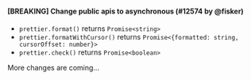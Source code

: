 #### [BREAKING] Change public apis to asynchronous (#12574 by @fisker)

- `prettier.format()` returns `Promise<string>`
- `prettier.formatWithCursor()` returns `Promise<{formatted: string, cursorOffset: number}>`
- `prettier.check()` returns `Promise<boolean>`

More changes are coming...
